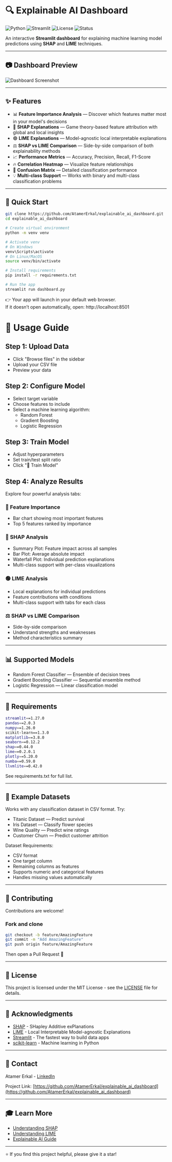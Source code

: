 # 🔍 Explainable AI Dashboard

![Python](https://img.shields.io/badge/Python-3.11-blue)
![Streamlit](https://img.shields.io/badge/Streamlit-1.27.0-orange)
![License](https://img.shields.io/badge/License-MIT-green)
![Status](https://img.shields.io/badge/Status-Active-brightgreen)

An interactive **Streamlit dashboard** for explaining machine learning model predictions using **SHAP** and **LIME** techniques.

---

## 📷 Dashboard Preview

![Dashboard Screenshot](images/dashboard_preview.png)

---

## ✨ Features

- 📊 **Feature Importance Analysis** — Discover which features matter most in your model's decisions  
- 🔵 **SHAP Explanations** — Game theory-based feature attribution with global and local insights  
- 🟢 **LIME Explanations** — Model-agnostic local interpretable explanations  
- ⚖️ **SHAP vs LIME Comparison** — Side-by-side comparison of both explainability methods  
- 📈 **Performance Metrics** — Accuracy, Precision, Recall, F1-Score  
- 🔥 **Correlation Heatmap** — Visualize feature relationships  
- 🎯 **Confusion Matrix** — Detailed classification performance  
- 💡 **Multi-class Support** — Works with binary and multi-class classification problems  

---

## 🚀 Quick Start

```bash
git clone https://github.com/AtamerErkal/explainable_ai_dashboard.git
cd explainable_ai_dashboard

# Create virtual environment
python -m venv venv

# Activate venv
# On Windows
venv\Scripts\activate
# On Linux/MacOS
source venv/bin/activate

# Install requirements
pip install -r requirements.txt

# Run the app
streamlit run dashboard.py

```

👉 Your app will launch in your default web browser.  
If it doesn’t open automatically, open: http://localhost:8501  

# 📖 Usage Guide  

## Step 1: Upload Data
- Click "Browse files" in the sidebar  
- Upload your CSV file  
- Preview your data  

## Step 2: Configure Model
- Select target variable  
- Choose features to include  
- Select a machine learning algorithm:  
  - Random Forest  
  - Gradient Boosting  
  - Logistic Regression  

## Step 3: Train Model
- Adjust hyperparameters  
- Set train/test split ratio  
- Click "🚀 Train Model"  

## Step 4: Analyze Results  

Explore four powerful analysis tabs:

### 🎯 Feature Importance
- Bar chart showing most important features  
- Top 5 features ranked by importance  

### 🔵 SHAP Analysis
- Summary Plot: Feature impact across all samples  
- Bar Plot: Average absolute impact  
- Waterfall Plot: Individual prediction explanations  
- Multi-class support with per-class visualizations  

### 🟢 LIME Analysis
- Local explanations for individual predictions  
- Feature contributions with conditions  
- Multi-class support with tabs for each class  

### ⚖️ SHAP vs LIME Comparison
- Side-by-side comparison  
- Understand strengths and weaknesses  
- Method characteristics summary  

---

## 📊 Supported Models
- Random Forest Classifier — Ensemble of decision trees  
- Gradient Boosting Classifier — Sequential ensemble method  
- Logistic Regression — Linear classification model  

---

## 🔧 Requirements
```bash
streamlit==1.27.0
pandas==2.0.3
numpy==1.26.0
scikit-learn==1.3.0
matplotlib==3.8.0
seaborn==0.12.2
shap==0.44.0
lime==0.2.0.1
plotly==5.20.0
numba==0.59.0
llvmlite==0.42.0

```



See requirements.txt for full list.  

---

## 📝 Example Datasets
Works with any classification dataset in CSV format. Try:  
- Titanic Dataset — Predict survival  
- Iris Dataset — Classify flower species  
- Wine Quality — Predict wine ratings  
- Customer Churn — Predict customer attrition  

Dataset Requirements:  
- CSV format  
- One target column  
- Remaining columns as features  
- Supports numeric and categorical features  
- Handles missing values automatically  

---

## 🤝 Contributing
Contributions are welcome!  

### Fork and clone
```bash
git checkout -b feature/AmazingFeature
git commit -m "Add AmazingFeature"
git push origin feature/AmazingFeature

```

Then open a Pull Request 🚀  

---

## 📄 License

This project is licensed under the MIT License - see the [LICENSE](LICENSE) file for details.  

---

## 🙏 Acknowledgments

- [SHAP](https://github.com/slundberg/shap) - SHapley Additive exPlanations  
- [LIME](https://github.com/marcotcr/lime) - Local Interpretable Model-agnostic Explanations  
- [Streamlit](https://streamlit.io/) - The fastest way to build data apps  
- [scikit-learn](https://scikit-learn.org/) - Machine learning in Python  

---

## 📧 Contact

Atamer Erkal - [LinkedIn](https://www.linkedin.com/in/atamererkal/)

Project Link: [https://github.com/AtamerErkal/explainable_ai_dashboard](https://github.com/AtamerErkal/explainable_ai_dashboard)  

---

## 🎓 Learn More

- [Understanding SHAP](https://christophm.github.io/interpretable-ml-book/shap.html)  
- [Understanding LIME](https://christophm.github.io/interpretable-ml-book/lime.html)  
- [Explainable AI Guide](https://www.oreilly.com/library/view/interpretable-machine-learning/9781492033158/)  

---

⭐ If you find this project helpful, please give it a star!

